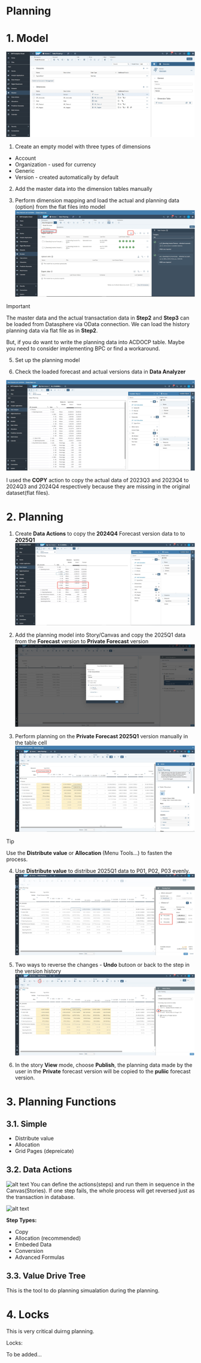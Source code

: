 # Planning

# 1. Model

![alt text](/SAC/Planning/images/PM1.png)

1. Create an empty model with three types of dimensions

- Account
- Organization - used for currency
- Generic
- Version - created automatically by default

2. Add the master data into the dimension tables manually

4. Perform dimension mapping and load the actual and planning data (option) from the flat files into model
![alt text](/SAC/Planning/images/PM2.png)

> [!Important]
> The master data and the actual transactation data in **Step2** and **Step3** can be loaded from Datasphere via OData connection. We can load the history planning data via flat file as in **Step2**.
>
> But, if you do want to write the planning data into ACDOCP table. Maybe you need to consider implementing BPC or find a workaround.

5. Set up the planning model

6. Check the loaded forecast and actual versions data in **Data Analyzer**

![alt text](/SAC/Planning/images/PM3.png)

I used the **COPY** action to copy the actual data of 2023Q3 and 2023Q4 to 2024Q3 and 2024Q4 respectively because they are missing in the original dataset(flat files).

# 2. Planning 
1. Create **Data Actions** to copy the **2024Q4** Forecast version data to to **2025Q1**
![alt text](/SAC/Planning/images/DP1.png)

2. Add the planning model into Story/Canvas and copy the 2025Q1 data from the **Forecast** version to **Private Forecast** version
![alt text](/SAC/Planning/images/DP3.png)

3. Perform planning on the **Private Forecast 2025Q1** version manually in the table cell
![alt text](/SAC/Planning/images/DP4.png)

> [!Tip]
> Use the **Distribute value** or **Allocation** (Menu Tools...) to fasten the process.

4. Use **Distribute value** to distribue 2025Q1 data to P01, P02, P03 evenly.
![alt text](/SAC/Planning/images/DP5_Dist.png)

5. Two ways to reverse the changes - **Undo** butoon or back to the step in the version history
![alt text](/SAC/Planning/images/DP6_Rev.png)

6. In the story **View** mode, choose **Publish**, the planning data made by the user in the **Private** forecast version will be copied to the **puliic** forecast version.
 
# 3. Planning Functions

## 3.1. Simple
- Distribute value
- Allocation
- Grid Pages (depreicate)

## 3.2. Data Actions

![alt text](/SAC/Planning/images/DA1_Dist.png)
You can define the actions(steps) and run them in sequence in the Canvas(Stories). If one step fails, the whole process will get reversed just as the transaction in database.

![alt text](/SAC/Planning/images/DA2_Dist.png)

**Step Types:**
- Copy
- Allocation (recommended)
- Embeded Data
- Conversion
- Advanced Formulas
  
## 3.3. Value Drive Tree
This is the tool to do planning simualation during the planning.


# 4. Locks

This is very critical duirng planning.

Locks:

To be added...
